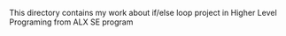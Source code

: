 This directory contains my work about if/else loop project in Higher Level Programing from ALX SE program
